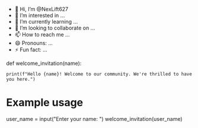 - 👋 Hi, I’m @NexLift627
- 👀 I’m interested in ...
- 🌱 I’m currently learning ...
- 💞️ I’m looking to collaborate on ...
- 📫 How to reach me ...
- 😄 Pronouns: ...
- ⚡ Fun fact: ...

<!---
NexLift627/NexLift627 is a ✨ special ✨ repository because its `README.md` (this file) appears on your GitHub profile.
You can click the Preview link to take a look at your changes.
--->def welcome_invitation(name):
    print(f"Hello {name}! Welcome to our community. We're thrilled to have you here.")

# Example usage
user_name = input("Enter your name: ")
welcome_invitation(user_name)
